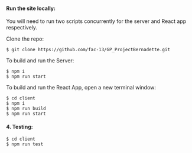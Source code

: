 

#### Run the site locally:

You will need to run two scripts concurrently for the server and React app respectively.


Clone the repo:

```
$ git clone https://github.com/fac-13/GP_ProjectBernadette.git
```

To build and run the Server:

```
$ npm i
$ npm run start
```

To build and run the React App, open a new terminal window:

```
$ cd client
$ npm i
$ npm run build
$ npm run start

   ```
#### 4. Testing:


```
$ cd client
$ npm run test
```
